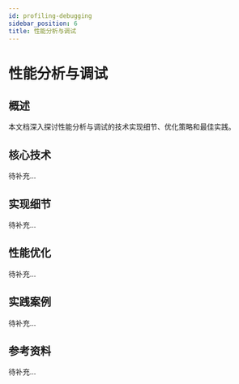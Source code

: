 ```yaml
---
id: profiling-debugging
sidebar_position: 6
title: 性能分析与调试
---
```


# 性能分析与调试

## 概述

本文档深入探讨性能分析与调试的技术实现细节、优化策略和最佳实践。

## 核心技术

待补充...

## 实现细节

待补充...

## 性能优化

待补充...

## 实践案例

待补充...

## 参考资料

待补充...
